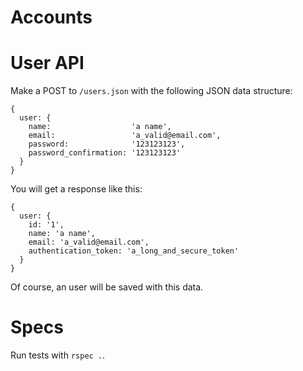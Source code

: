 Accounts
=======

# User API

Make a POST to `/users.json` with the following JSON data structure:

```
{
  user: {
    name:                  'a name',
    email:                 'a_valid@email.com',
    password:              '123123123',
    password_confirmation: '123123123'
  }
}
```
You will get a response like this:

```
{
  user: {
    id: '1',
    name: 'a name',
    email: 'a_valid@email.com',
    authentication_token: 'a_long_and_secure_token'
  }
}
```

Of course, an user will be saved with this data.

# Specs

Run tests with `rspec .`.
